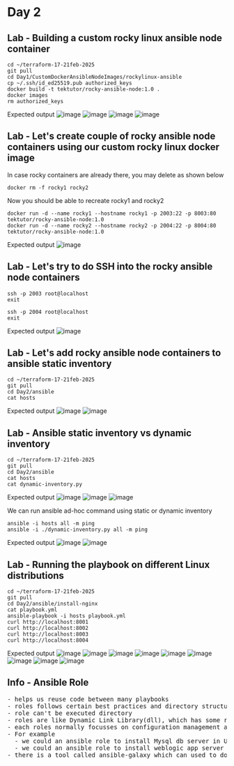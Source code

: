# Day 2

## Lab - Building a custom rocky linux ansible node container
```
cd ~/terraform-17-21feb-2025
git pull
cd Day1/CustomDockerAnsibleNodeImages/rockylinux-ansible
cp ~/.ssh/id_ed25519.pub authorized_keys
docker build -t tektutor/rocky-ansible-node:1.0 .
docker images
rm authorized_keys
```

Expected output
![image](https://github.com/user-attachments/assets/a0993d89-2de2-4d78-825e-dd431076f48f)
![image](https://github.com/user-attachments/assets/1914a548-6cb4-4443-973e-8a0a8fbb53e9)
![image](https://github.com/user-attachments/assets/72d434b9-b007-48f4-ac4c-31b59e337616)
![image](https://github.com/user-attachments/assets/6390a786-021c-44b7-9674-8968ca6b66d3)

## Lab - Let's create couple of rocky ansible node containers using our custom rocky linux docker image
In case rocky containers are already there, you may delete as shown below
```
docker rm -f rocky1 rocky2
```

Now you should be able to recreate rocky1 and rocky2
```
docker run -d --name rocky1 --hostname rocky1 -p 2003:22 -p 8003:80 tektutor/rocky-ansible-node:1.0
docker run -d --name rocky2 --hostname rocky2 -p 2004:22 -p 8004:80 tektutor/rocky-ansible-node:1.0
```

Expected output
![image](https://github.com/user-attachments/assets/23245ea3-83e8-4200-bc6f-6278bd9ffd56)

## Lab - Let's try to do SSH into the rocky ansible node containers
```
ssh -p 2003 root@localhost
exit

ssh -p 2004 root@localhost
exit
```

Expected output
![image](https://github.com/user-attachments/assets/c0f919dc-f5d5-4fc2-95fe-68546790af42)

## Lab - Let's add rocky ansible node containers to ansible static inventory
```
cd ~/terraform-17-21feb-2025
git pull
cd Day2/ansible
cat hosts
```

Expected output
![image](https://github.com/user-attachments/assets/50ecbe2c-fb70-4aa0-bd34-1d4ba68bbb52)
![image](https://github.com/user-attachments/assets/843e3e7c-34c3-4fa1-ba1c-cfca911c977b)

## Lab - Ansible static inventory vs dynamic inventory
```
cd ~/terraform-17-21feb-2025
git pull
cd Day2/ansible
cat hosts
cat dynamic-inventory.py
```

Expected output
![image](https://github.com/user-attachments/assets/e261dac4-302b-4df7-8983-b82cd904dbb2)
![image](https://github.com/user-attachments/assets/39aa7f6c-4543-4428-bf21-53e4d1428d73)
![image](https://github.com/user-attachments/assets/1b70ef4e-caa6-4a7e-8cf0-4423cea3913e)


We can run ansible ad-hoc command using static or dynamic inventory
```
ansible -i hosts all -m ping
ansible -i ./dynamic-inventory.py all -m ping
```

Expected output
![image](https://github.com/user-attachments/assets/7c854ea3-7528-47ce-a673-73e0ea286eae)
![image](https://github.com/user-attachments/assets/a68bacd7-df58-42ac-be9c-b49ed8285368)

## Lab - Running the playbook on different Linux distributions
```
cd ~/terraform-17-21feb-2025
git pull
cd Day2/ansible/install-nginx
cat playbook.yml
ansible-playbook -i hosts playbook.yml
curl http://localhost:8001
curl http://localhost:8002
curl http://localhost:8003
curl http://localhost:8004
```

Expected output
![image](https://github.com/user-attachments/assets/473b6aee-1484-4b08-aab7-90de543f07c5)
![image](https://github.com/user-attachments/assets/67e4cc17-82be-47e5-9b36-ec114be7fd06)
![image](https://github.com/user-attachments/assets/eddaa3b0-19ac-4a03-b95e-8834da6d6986)
![image](https://github.com/user-attachments/assets/4656a5e5-45b5-423f-bcf4-3170ce43d161)
![image](https://github.com/user-attachments/assets/803bc3e7-01cc-41a8-b269-bc6cfcc36726)
![image](https://github.com/user-attachments/assets/fe071165-14cb-4cf5-b3bc-acbd597d29dd)
![image](https://github.com/user-attachments/assets/eee97125-d443-4863-baa5-4ab2c2a00963)
![image](https://github.com/user-attachments/assets/83a27421-db1e-4e4a-a395-3d28c8472e97)
![image](https://github.com/user-attachments/assets/ec019f41-f83d-45ce-aad8-212dbd9b395d)

## Info - Ansible Role
<pre>
- helps us reuse code between many playbooks
- roles follows certain best practices and directory structures
- role can't be executed directory
- roles are like Dynamic Link Library(dll), which has some reusable code. Just like dll are loaded into application code, where they are invoke. Roles can invoked thru ansible playbook
- each roles normally focusses on configuration management activities required for a single software
- For example
  - we could an ansible role to install Mysql db server in Ubuntu, Rocky, RHEL, Windows ansible nodes, etc
  - we could an ansible role to install weblogic app server in Ubuntu, Rocky, RHEL and Windows ansible nodes
- there is a tool called ansible-galaxy which can used to download/install opensource roles from galaxy web portal, or we could the tool to develop our own custom ansible role
</pre>

